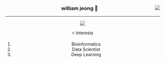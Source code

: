 <div align="center">
  
  <img align="right" src="https://github-readme-stats.vercel.app/api/top-langs/?username=williamjeong2&theme=dracula&exclude_repo=Computer-Science-Engineering,clone-zoom&hide=Procfile&layout=compact&langs_count=5"/>
  
  ### william jeong 👋
  
  ---
  <a href="https://hits.seeyoufarm.com"><img src="https://hits.seeyoufarm.com/api/count/incr/badge.svg?url=https%3A%2F%2Fgithub.com%2Fwilliamjeong2&count_bg=%23000000&title_bg=%23000000&icon=github.svg&icon_color=%23E7E7E7&title=Github&edge_flat=false"/></a>
  
  ⚡️ Interests
  1. Bioinformatics
  2. Data Scientist
  3. Deep Learning

</div>


<!--
**williamjeong2/williamjeong2** is a ✨ _special_ ✨ repository because its `README.md` (this file) appears on your GitHub profile.

Here are some ideas to get you started:

- 🔭 I’m currently working on ...
- 🌱 I’m currently learning ...
- 👯 I’m looking to collaborate on ...
- 🤔 I’m looking for help with ...
- 💬 Ask me about ...
- 📫 How to reach me: ...
- 😄 Pronouns: ...
- ⚡ Fun fact: ...
-->
